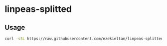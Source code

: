 # linpeas-splitted

## Usage
```bash
curl -sSL https://raw.githubusercontent.com/ezekieltan/linpeas-splitted/refs/heads/main/linpeas-splitted.sh | bash

